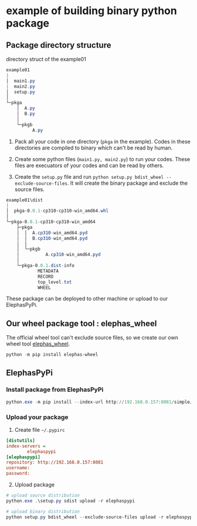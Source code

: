 # example of building binary python package

## Package directory structure

directory struct of the example01

```powershell
example01
|
│  main1.py
|  main2.py
│  setup.py
│
└─pkga
    │  A.py
    │  B.py
    │
    └─pkgb
          A.py
```

1. Pack all your code in one directory (`pkga` in the example). Codes in these directories are compiled to binary which can't be read by human. 

2. Create some python files (`main1.py, main2.py`) to run your codes. These files are execuators of your codes and can be read by others.

3. Create the `setup.py` file and run `python setup.py bdist_wheel --exclude-source-files`. It will create the binary package and exclude the source files.

```powershell
example01\dist
|
│  pkga-0.0.1-cp310-cp310-win_amd64.whl
│
└─pkga-0.0.1-cp310-cp310-win_amd64
    ├─pkga
    │  │  A.cp310-win_amd64.pyd
    │  │  B.cp310-win_amd64.pyd
    │  │
    │  └─pkgb
    │          A.cp310-win_amd64.pyd
    │
    └─pkga-0.0.1.dist-info
            METADATA
            RECORD
            top_level.txt
            WHEEL
```

These package can be deployed to other machine or upload to our ElephasPyPi.

## Our wheel package tool : elephas_wheel
The official wheel tool can't exclude source files, so we create our own wheel tool [elephas_wheel](https://github.com/elephasquant/elephas_wheel). 
```powershell
python -m pip install elephas-wheel
```


## ElephasPyPi

### Install package from ElephasPyPi

```powershell
python.exe -m pip install --index-url http://192.168.0.157:8081/simple/ ElephasReader -U --trusted-host 192.168.0.157
```

### Upload your package

1. Create file `~/.pypirc`

```ini
[distutils]
index-servers =
        elephaspypi 
[elephaspypi]
repository: http://192.168.0.157:8081
username:
password:
```

2. Upload package

```powershell
# upload source distribution
python.exe .\setup.py sdist upload -r elephaspypi

# upload binary distribution
python setup.py bdist_wheel --exclude-source-files upload -r elephaspypi
```